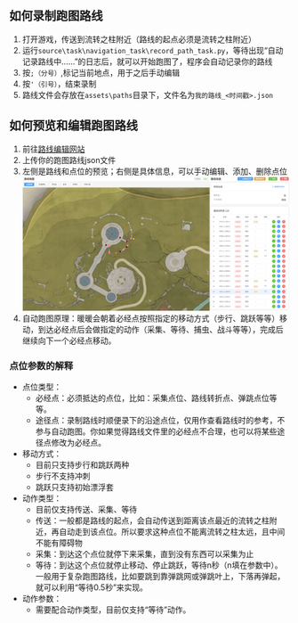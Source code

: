 ## 如何录制跑图路线
1. 打开游戏，传送到流转之柱附近（路线的起点必须是流转之柱附近）
2. 运行`source\task\navigation_task\record_path_task.py`，等待出现“自动记录路线中……”的日志后，就可以开始跑图了，程序会自动记录你的路线
3. 按`;（分号）`,标记当前地点，用于之后手动编辑
4. 按`'（引号）`，结束录制
5. 路线文件会存放在`assets\paths`目录下，文件名为`我的路线_<时间戳>.json`

## 如何预览和编辑跑图路线
1. 前往[路线编辑网站](https://nikkigallery.vip/autotools/pathcheck)
2. 上传你的跑图路线json文件
3. 左侧是路线和点位的预览；右侧是具体信息，可以手动编辑、添加、删除点位
![网站截图](/doc/path_tools.png)
4. 自动跑图原理：暖暖会朝着必经点按照指定的移动方式（步行、跳跃等等）移动，到达必经点后会做指定的动作（采集、等待、捕虫、战斗等等），完成后继续向下一个必经点移动。
### 点位参数的解释
* 点位类型：
    * 必经点：必须抵达的点位，比如：采集点位、路线转折点、弹跳点位等等。
    * 途径点：录制路线时顺便录下的沿途点位，仅用作查看路线时的参考，不参与自动跑图。你如果觉得路线文件里的必经点不合理，也可以将某些途径点修改为必经点。
* 移动方式：
    * 目前只支持步行和跳跃两种
    * 步行不支持冲刺
    * 跳跃只支持初始漂浮套
* 动作类型：
    * 目前仅支持传送、采集、等待
    * 传送：一般都是路线的起点，会自动传送到距离该点最近的流转之柱附近，再自动走到该点位。所以要求这种点位不能离流转之柱太远，且中间不能有障碍物
    * 采集：到达这个点位就停下来采集，直到没有东西可以采集为止
    * 等待：到达这个点位就停止移动、停止跳跃，等待n秒（n填在参数中）。一般用于复杂跑图路线，比如要跳到靠弹跳网或弹跳叶上，下落再弹起，就可以利用“等待0.5秒”来实现。
* 动作参数：
    * 需要配合动作类型，目前仅支持“等待”动作。
